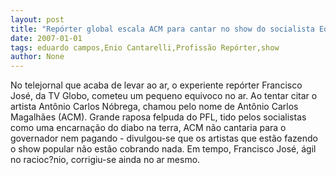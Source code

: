 ```yaml
---
layout: post
title: "Repórter global escala ACM para cantar no show do socialista Eduardo Campos"
date: 2007-01-01
tags: eduardo campos,Enio Cantarelli,Profissão Repórter,show
author: None
---
```

No telejornal que acaba de levar ao ar, o experiente repórter Francisco José, da TV Globo, cometeu um pequeno equivoco no ar.
Ao tentar citar o artista Antônio Carlos Nóbrega, chamou pelo nome de Antônio Carlos Magalhães (ACM).
Grande raposa felpuda do PFL, tido pelos socialistas como uma encarnação do diabo na terra, ACM não cantaria para o governador nem pagando - divulgou-se que os artistas que estão fazendo o show popular não estão cobrando nada.
Em tempo, Francisco José, ágil no racioc?nio, corrigiu-se ainda no ar mesmo. 